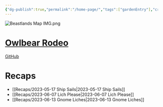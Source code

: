 ```yaml
---
{"dg-publish":true,"permalink":"/home-page/","tags":["gardenEntry"],"created":"","updated":""}
---
```



![Beastlands Map IMG.png](/img/user/z_Assets/Beastlands%20Map%20IMG.png)
# [Owlbear Rodeo](https://owlbear-rodeo-legacy-3nug.onrender.com)
[GitHub](https://github.com/peachbastard/the-beastlands)

# Recaps
- [[Recaps/2023-05-17 Ship Sails\|2023-05-17 Ship Sails]]
- [[Recaps/2023-06-07 Lich Please\|2023-06-07 Lich Please]]
- [[Recaps/2023-06-13 Gnome Liches\|2023-06-13 Gnome Liches]]

